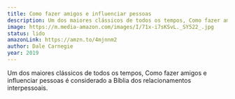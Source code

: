 ```yaml
---
title: Como fazer amigos e influenciar pessoas
description: Um dos maiores clássicos de todos os tempos, Como fazer amigos e influenciar pessoas é considerado a Bíblia dos relacionamentos interpessoais.
image: https://m.media-amazon.com/images/I/71x-i7sKSvL._SY522_.jpg
status: lido
amazonLink: https://amzn.to/4mjnnm2
author: Dale Carnegie
year: 2019
---
```


Um dos maiores clássicos de todos os tempos, Como fazer amigos e influenciar pessoas é considerado a Bíblia dos relacionamentos interpessoais.